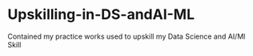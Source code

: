 # Upskilling-in-DS-andAI-ML
Contained my practice works used to upskill my Data Science and AI/Ml Skill
